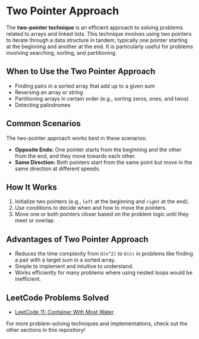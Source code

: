 <h1>Two Pointer Approach</h1>

<p>The <strong>two-pointer technique</strong> is an efficient approach to solving problems related to arrays and linked lists. This technique involves using two pointers to iterate through a data structure in tandem, typically one pointer starting at the beginning and another at the end. It is particularly useful for problems involving searching, sorting, and partitioning.</p>

<h2>When to Use the Two Pointer Approach</h2>
<ul>
  <li>Finding pairs in a sorted array that add up to a given sum</li>
  <li>Reversing an array or string</li>
  <li>Partitioning arrays in certain order (e.g., sorting zeros, ones, and twos)</li>
  <li>Detecting palindromes</li>
</ul>

<h2>Common Scenarios</h2>
<p>The two-pointer approach works best in these scenarios:</p>
<ul>
  <li><strong>Opposite Ends:</strong> One pointer starts from the beginning and the other from the end, and they move towards each other.</li>
  <li><strong>Same Direction:</strong> Both pointers start from the same point but move in the same direction at different speeds.</li>
</ul>

<h2>How It Works</h2>
<ol>
  <li>Initialize two pointers (e.g., <code>left</code> at the beginning and <code>right</code> at the end).</li>
  <li>Use conditions to decide when and how to move the pointers.</li>
  <li>Move one or both pointers closer based on the problem logic until they meet or overlap.</li>
</ol>

<h2>Advantages of Two Pointer Approach</h2>
<ul>
  <li>Reduces the time complexity from <code>O(n^2)</code> to <code>O(n)</code> in problems like finding a pair with a target sum in a sorted array.</li>
  <li>Simple to implement and intuitive to understand.</li>
  <li>Works efficiently for many problems where using nested loops would be inefficient.</li>
</ul>

<h2>LeetCode Problems Solved</h2>
<ul>
  <li><a href="https://leetcode.com/problems/container-with-most-water/" target="_blank">LeetCode 11: Container With Most Water</a></li>
</ul>

<p>For more problem-solving techniques and implementations, check out the other sections in this repository!</p>
